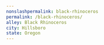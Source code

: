 ```yaml
---
﻿nonslashpermalink: black-rhinoceros
permalink: /black-rhinoceros/
alley: Black Rhinoceros
city: Hillsboro
state: Oregon
---
```

